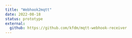 ```yaml
---
title: "Webhook2mqtt"
date: 2022-08-18
status: prototype
external:
  github: https://github.com/kfdm/mqtt-webhook-receiver
---
```


